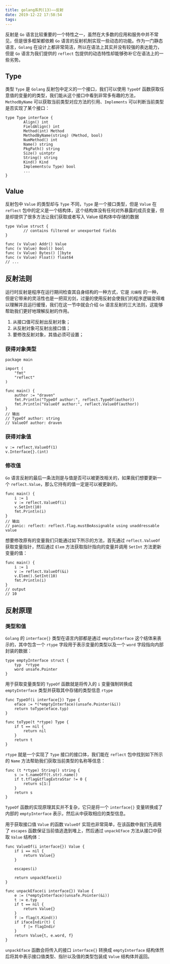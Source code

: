 ```yaml
---
title: golang系列(13)——反射
date: 2019-12-22 17:58:54
tags:
---
```


反射是 `Go` 语言比较重要的一个特性之一，虽然在大多数的应用和服务中并不常见，但是很多框架都依赖 `Go` 语言的反射机制实现一些动态的功能。作为一门静态语言，`Golang` 在设计上都非常简洁，所以在语法上其实并没有较强的表达能力，但是 `Go` 语言为我们提供的 `reflect` 包提供的动态特性却能够弥补它在语法上的一些劣势。

<!-- more -->

## Type

类型 `Type` 是 `Golang` 反射包中定义的一个接口，我们可以使用 `TypeOf` 函数获取任意值的变量的的类型，我们能从这个接口中看到非常多有趣的方法，`MethodByName` 可以获取当前类型对应方法的引用、`Implements` 可以判断当前类型是否实现了某个接口：

```golang
type Type interface {
        Align() int
        FieldAlign() int
        Method(int) Method
        MethodByName(string) (Method, bool)
        NumMethod() int
        Name() string
        PkgPath() string
        Size() uintptr
        String() string
        Kind() Kind
        Implements(u Type) bool
        ...
}
```

## Value

反射包中 `Value` 的类型却与 `Type` 不同，`Type` 是一个接口类型，但是 `Value` 在 `reflect` 包中的定义是一个结构体，这个结构体没有任何对外暴露的成员变量，但是却提供了很多方法让我们获取或者写入 Value 结构体中存储的数据

```golang
type Value struct {
        // contains filtered or unexported fields
}

func (v Value) Addr() Value
func (v Value) Bool() bool
func (v Value) Bytes() []byte
func (v Value) Float() float64
// ...
```

## 反射法则

运行时反射是程序在运行期间检查其自身结构的一种方式，它是 `元编程` 的一种，但是它带来的灵活性也是一把双刃剑，过量的使用反射会使我们的程序逻辑变得难以理解并且运行缓慢，我们在这一节中就会介绍 `Go` 语言反射的三大法则，这能够帮助我们更好地理解反射的作用。

1. 从接口值可反射出反射对象；
2. 从反射对象可反射出接口值；
3. 要修改反射对象，其值必须可设置；


### 获得对象类型
```golang
package main

import (
	"fmt"
	"reflect"
)

func main() {
	author := "draven"
	fmt.Println("TypeOf author:", reflect.TypeOf(author))
	fmt.Println("ValueOf author:", reflect.ValueOf(author))
}
// 输出
// TypeOf author: string
// ValueOf author: draven

```

### 获得对象值
```golang
v := reflect.ValueOf(1)
v.Interface{}.(int)
```

### 修改值
`Go` 语言反射的最后一条法则是与值是否可以被更改相关的，如果我们想要更新一个 `reflect.Value`，那么它持有的值一定是可以被更新的。

```golang
func main() {
	i := 1
	v := reflect.ValueOf(i)
	v.SetInt(10)
	fmt.Println(i)
}
// 输出
// panic: reflect: reflect.flag.mustBeAssignable using unaddressable value
```

想要修改原有的变量我们只能通过如下所示的方法，首先通过 `reflect.ValueOf` 获取变量指针，然后通过 `Elem` 方法获取指针指向的变量并调用 `SetInt` 方法更新变量的值：

```golang
func main() {
	i := 1
	v := reflect.ValueOf(&i)
	v.Elem().SetInt(10)
	fmt.Println(i)
}
// output
// 10
```

## 反射原理

### 类型和值

`Golang` 的 `interface{}` 类型在语言内部都是通过 `emptyInterface` 这个结体来表示的，其中包含一个 `rtype` 字段用于表示变量的类型以及一个 `word` 字段指向内部封装的数据：

```golang
type emptyInterface struct {
	typ  *rtype
	word unsafe.Pointer
}
```

用于获取变量类型的 `TypeOf` 函数就是将传入的 `i` 变量强制转换成 `emptyInterface` 类型并获取其中存储的类型信息 `rtype`

```golang
func TypeOf(i interface{}) Type {
	eface := *(*emptyInterface)(unsafe.Pointer(&i))
	return toType(eface.typ)
}

func toType(t *rtype) Type {
	if t == nil {
		return nil
	}
	return t
}
```

`rtype` 就是一个实现了 `Type` 接口的接口体，我们能在 `reflect` 包中找到如下所示的 `Name` 方法帮助我们获取当前类型的名称等信息：

```golang
func (t *rtype) String() string {
	s := t.nameOff(t.str).name()
	if t.tflag&tflagExtraStar != 0 {
		return s[1:]
	}
	return s
}
```

`TypeOf` 函数的实现原理其实并不复杂，它只是将一个 `interface{}` 变量转换成了内部的 `emptyInterface` 表示，然后从中获取相应的类型信息。

用于获取接口值 `Value` 的函数 `ValueOf` 实现也非常简单，在该函数中我们先调用了 `escapes` 函数保证当前值逃逸到堆上，然后通过 `unpackEface` 方法从接口中获取 `Value` 结构体：

```golang
func ValueOf(i interface{}) Value {
	if i == nil {
		return Value{}
	}

	escapes(i)

	return unpackEface(i)
}

func unpackEface(i interface{}) Value {
	e := (*emptyInterface)(unsafe.Pointer(&i))
	t := e.typ
	if t == nil {
		return Value{}
	}
	f := flag(t.Kind())
	if ifaceIndir(t) {
		f |= flagIndir
	}
	return Value{t, e.word, f}
}
```

`unpackEface` 函数会将传入的接口 `interface{}` 转换成 `emptyInterface` 结构体然后将其中表示接口值类型、指针以及值的类型包装成 `Value` 结构体并返回。